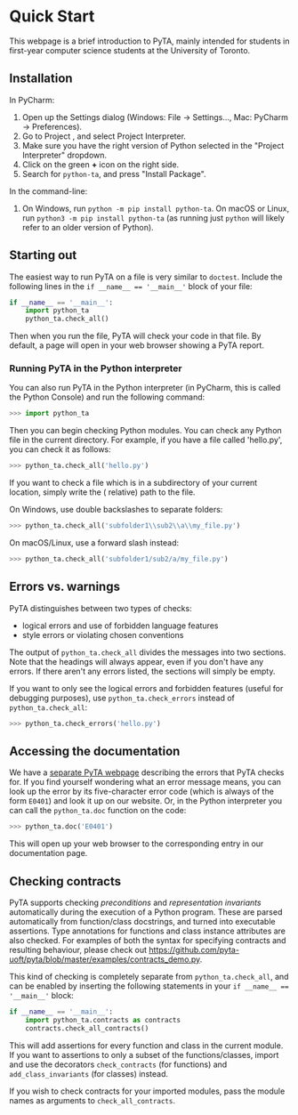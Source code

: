# Quick Start

This webpage is a brief introduction to PyTA, mainly intended for students in first-year computer
science students at the University of Toronto.

## Installation

In PyCharm:

1. Open up the Settings dialog (Windows: File -> Settings..., Mac: PyCharm -> Preferences).
2. Go to Project <your project name>, and select Project Interpreter.
3. Make sure you have the right version of Python selected in the "Project Interpreter" dropdown.
4. Click on the green **+** icon on the right side.
5. Search for `python-ta`, and press "Install Package".

In the command-line:

1. On Windows, run `python -m pip install python-ta`. On macOS or Linux,
   run `python3 -m pip install python-ta` (as running just `python` will likely refer to an older
   version of Python).

## Starting out

The easiest way to run PyTA on a file is very similar to `doctest`. Include the following lines in
the `if __name__ == '__main__'` block of your file:

```python
if __name__ == '__main__':
    import python_ta
    python_ta.check_all()
```

Then when you run the file, PyTA will check your code in that file. By default, a page will open in
your web browser showing a PyTA report.

### Running PyTA in the Python interpreter

You can also run PyTA in the Python interpreter (in PyCharm, this is called the Python Console) and
run the following command:

```python
>>> import python_ta
```

Then you can begin checking Python modules. You can check any Python file in the current directory.
For example, if you have a file called 'hello.py', you can check it as follows:

```python
>>> python_ta.check_all('hello.py')
```

If you want to check a file which is in a subdirectory of your current location, simply write the (
relative) path to the file.

On Windows, use double backslashes to separate folders:

```python
>>> python_ta.check_all('subfolder1\\sub2\\a\\my_file.py')
```

On macOS/Linux, use a forward slash instead:

```python
>>> python_ta.check_all('subfolder1/sub2/a/my_file.py')
```

## Errors vs. warnings

PyTA distinguishes between two types of checks:

- logical errors and use of forbidden language features
- style errors or violating chosen conventions

The output of `python_ta.check_all` divides the messages into two sections. Note that the headings
will always appear, even if you don't have any errors. If there aren't any errors listed, the
sections will simply be empty.

If you want to only see the logical errors and forbidden features
(useful for debugging purposes), use `python_ta.check_errors` instead of `python_ta.check_all`:

```python
>>> python_ta.check_errors('hello.py')
```

## Accessing the documentation

We have a [separate PyTA webpage](https://www.cs.toronto.edu/~david/pyta/)
describing the errors that PyTA checks for. If you find yourself wondering what an error message
means, you can look up the error by its five-character error code (which is always of the
form `E0401`) and look it up on our website. Or, in the Python interpreter you can call
the `python_ta.doc` function on the code:

```python
>>> python_ta.doc('E0401')
```

This will open up your web browser to the corresponding entry in our documentation page.

## Checking contracts

PyTA supports checking _preconditions_ and _representation invariants_ automatically during the
execution of a Python program. These are parsed automatically from function/class docstrings, and
turned into executable assertions. Type annotations for functions and class instance attributes are
also checked. For examples of both the syntax for specifying contracts and resulting behaviour,
please check out
<https://github.com/pyta-uoft/pyta/blob/master/examples/contracts_demo.py>.

This kind of checking is completely separate from `python_ta.check_all`, and can be enabled by
inserting the following statements in your `if __name__ == '__main__'` block:

```python
if __name__ == '__main__':
    import python_ta.contracts as contracts
    contracts.check_all_contracts()
```

This will add assertions for every function and class in the current module. If you want to
assertions to only a subset of the functions/classes, import and use the decorators
`check_contracts` (for functions) and `add_class_invariants` (for classes) instead.

If you wish to check contracts for your imported modules, pass the module names as arguments
to `check_all_contracts`.
